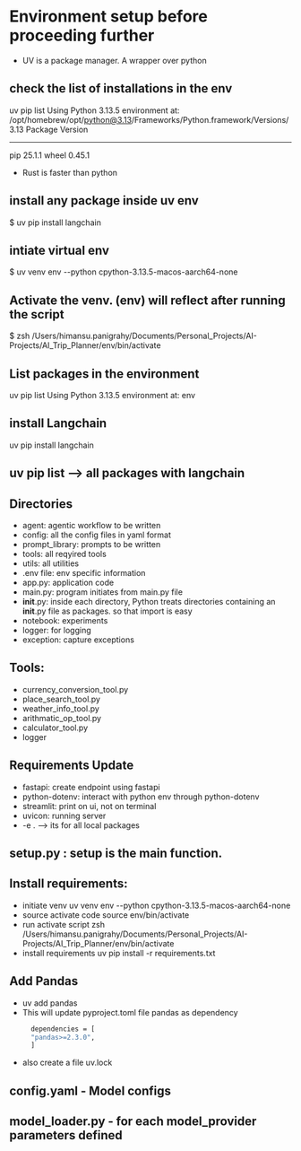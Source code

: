 
# Environment setup before proceeding further
* UV is a package manager. A wrapper over python
## check the list of installations in the env
uv pip list
Using Python 3.13.5 environment at: /opt/homebrew/opt/python@3.13/Frameworks/Python.framework/Versions/3.13
Package Version
------- -------
pip     25.1.1
wheel   0.45.1
* Rust is faster than python

## install any package inside uv env
$ uv pip install langchain

## intiate virtual env 
$ uv venv env --python  cpython-3.13.5-macos-aarch64-none

## Activate the venv. (env) will reflect after running the script
$ zsh /Users/himansu.panigrahy/Documents/Personal_Projects/AI-Projects/AI_Trip_Planner/env/bin/activate

## List packages in the environment
uv pip list 
Using Python 3.13.5 environment at: env

## install Langchain
 uv pip install langchain

## uv pip list --> all packages with langchain

## Directories 
  * agent: agentic workflow to be written
  * config: all the config files in yaml format
  * prompt_library: prompts to be written
  * tools: all reqyired tools 
  * utils: all utilities 
  * .env file: env specific information
  * app.py: application code
  * main.py: program initiates from main.py file
  * __init__.py: inside each directory, Python treats directories containing an __init__.py file as packages. so that import is easy
  * notebook: experiments 
  * logger: for logging
  * exception: capture exceptions

## Tools:
  * currency_conversion_tool.py
  * place_search_tool.py
  * weather_info_tool.py
  * arithmatic_op_tool.py
  * calculator_tool.py
  * logger 
## Requirements Update
  * fastapi: create endpoint using fastapi
  * python-dotenv: interact with python env through python-dotenv
  * streamlit: print on ui, not on terminal
  * uvicon: running server
  * -e . --> its for all local packages
## setup.py : setup is the main function.
## Install requirements:
  * initiate venv
    uv venv env --python  cpython-3.13.5-macos-aarch64-none
  * source activate code
    source env/bin/activate
  * run activate script
    zsh /Users/himansu.panigrahy/Documents/Personal_Projects/AI-Projects/AI_Trip_Planner/env/bin/activate
  * install requirements
    uv pip install -r requirements.txt
## Add Pandas
  * uv add pandas
  * This will update pyproject.toml file pandas as dependency 
    ```sh
      dependencies = [
      "pandas>=2.3.0",
      ]
    ```
  * also create a file uv.lock 
## config.yaml - Model configs
## model_loader.py - for each model_provider parameters defined